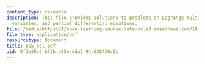 ```yaml
---
content_type: resource
description: This file provides solutions to problems on Lagrange multipliers, nonindependent
  variables, and partial differential equations.
file: /media/https%3A/open-learning-course-data-rc.s3.amazonaws.com/18-02-multivariable-calculus-spring-2006/0fde39c5bf3ba85edda294c638436c9c_ps5_sol.pdf
file_type: application/pdf
resourcetype: Document
title: ps5_sol.pdf
uid: 0fde39c5-bf3b-a85e-dda2-94c638436c9c
---
```


